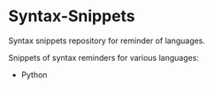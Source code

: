 # Syntax-Snippets
Syntax snippets repository for reminder of languages.

Snippets of syntax reminders for various languages:

- Python
